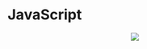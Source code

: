 # JavaScript

<p align="center">
<img src="https://media.giphy.com/media/10bdAP4IOmoN7G/giphy.gif"/>
</p>
